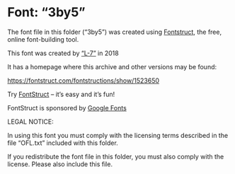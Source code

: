 ﻿# Font: “3by5”

The font file in this folder (“3by5”) was created using [Fontstruct](https://fontstruct.com), the free, online font-building tool.

This font was created by [“L-7”](https://fontstruct.com/fontstructors/1446701/l-7) in 2018

It has a homepage where this archive and other versions may be found: 

https://fontstruct.com/fontstructions/show/1523650


Try [FontStruct](https://fontstruct.com) – it’s easy and it’s fun!

FontStruct is sponsored by [Google Fonts](https://fonts.google.com)

LEGAL NOTICE:

In using this font you must comply with the licensing terms
described in the file “OFL.txt” included with this folder.

If you redistribute the font file in this folder, you must also
comply with the license.  Please also include this file.
